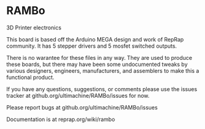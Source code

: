 RAMBo
=====

3D Printer electronics

This board is based off the Arduino MEGA design and work of RepRap community. It has 5 stepper drivers and 5 mosfet switched outputs.

There is no warantee for these files in any way. They are used to produce these boards, but there may have been some undocumented tweaks by various designers, engineers, manufacturers, and assemblers to make this a functional product. 

If you have any questions, suggestions, or comments please use the issues tracker at github.org/ultimachine/RAMBo/issues for now.

Please report bugs at github.org/ultimachine/RAMBo/issues

Documentation is at reprap.org/wiki/rambo